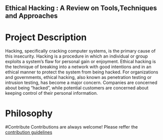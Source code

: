 ## Ethical Hacking : A Review on Tools,Techniques and Approaches

# Project Description

Hacking, specifically cracking computer systems, is the primary cause of this insecurity. Hacking is a procedure in which an individual or group exploits a system’s flaw for personal gain or enjoyment. Ethical hacking is the technique of breaking into a network with good intentions and in an ethical manner to protect the system from being hacked. For organizations and governments, ethical hacking, also known as penetration testing or intrusion testing, has become a major concern. Companies are concerned about being “hacked”, while potential customers are concerned about keeping control of their personal information.

# Philosophy

#Contribute
Contributions are always welcome! Please reffer the [contribution guidelines](Contribution_Guidelines.txt)
